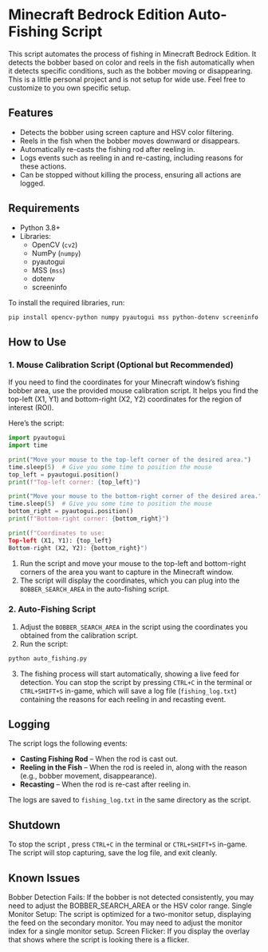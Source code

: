 
# Minecraft Bedrock Edition Auto-Fishing Script

This script automates the process of fishing in Minecraft Bedrock Edition. It detects the bobber based on color and reels in the fish automatically when it detects specific conditions, such as the bobber moving or disappearing. This is a little personal project and is not setup for wide use. Feel free to customize to you own specific setup.

## Features
- Detects the bobber using screen capture and HSV color filtering.
- Reels in the fish when the bobber moves downward or disappears.
- Automatically re-casts the fishing rod after reeling in.
- Logs events such as reeling in and re-casting, including reasons for these actions.
- Can be stopped without killing the process, ensuring all actions are logged.

## Requirements
- Python 3.8+
- Libraries:
  - OpenCV (`cv2`)
  - NumPy (`numpy`)
  - pyautogui
  - MSS (`mss`)
  - dotenv
  - screeninfo

To install the required libraries, run:

```bash
pip install opencv-python numpy pyautogui mss python-dotenv screeninfo
```

## How to Use

### 1. **Mouse Calibration Script** (Optional but Recommended)
If you need to find the coordinates for your Minecraft window’s fishing bobber area, use the provided mouse calibration script. It helps you find the top-left (X1, Y1) and bottom-right (X2, Y2) coordinates for the region of interest (ROI).

Here’s the script:

```python
import pyautogui
import time

print("Move your mouse to the top-left corner of the desired area.")
time.sleep(5)  # Give you some time to position the mouse
top_left = pyautogui.position()
print(f"Top-left corner: {top_left}")

print("Move your mouse to the bottom-right corner of the desired area.")
time.sleep(5)  # Give you some time to position the mouse
bottom_right = pyautogui.position()
print(f"Bottom-right corner: {bottom_right}")

print(f"Coordinates to use:
Top-left (X1, Y1): {top_left}
Bottom-right (X2, Y2): {bottom_right}")
```

1. Run the script and move your mouse to the top-left and bottom-right corners of the area you want to capture in the Minecraft window.
2. The script will display the coordinates, which you can plug into the `BOBBER_SEARCH_AREA` in the auto-fishing script.

### 2. **Auto-Fishing Script**
1. Adjust the `BOBBER_SEARCH_AREA` in the script using the coordinates you obtained from the calibration script.
2. Run the script:

```bash
python auto_fishing.py
```

3. The fishing process will start automatically, showing a live feed for detection. You can stop the script by pressing `CTRL+C` in the terminal or `CTRL+SHIFT+S` in-game, which will save a log file (`fishing_log.txt`) containing the reasons for each reeling in and recasting event.

## Logging
The script logs the following events:
- **Casting Fishing Rod** – When the rod is cast out.
- **Reeling in the Fish** – When the rod is reeled in, along with the reason (e.g., bobber movement, disappearance).
- **Recasting** – When the rod is re-cast after reeling in.

The logs are saved to `fishing_log.txt` in the same directory as the script.

## Shutdown
To stop the script , press `CTRL+C` in the terminal or `CTRL+SHIFT+S` in-game. The script will stop capturing, save the log file, and exit cleanly.

## Known Issues
Bobber Detection Fails: If the bobber is not detected consistently, you may need to adjust the BOBBER_SEARCH_AREA or the HSV color range.
Single Monitor Setup: The script is optimized for a two-monitor setup, displaying the feed on the secondary monitor. You may need to adjust the monitor index for a single monitor setup.
Screen Flicker: If you display the overlay that shows where the script is looking there is a flicker.
